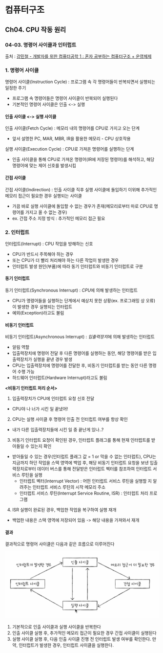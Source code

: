 # 컴퓨터구조
## Ch04. CPU 작동 원리
### 04-03. 명령어 사이클과 인터럽트
출처 : [강민철 - 개발자를 위한 컴퓨터공학 1 : 혼자 공부하는 컴퓨터구조 + 운영체제](https://www.inflearn.com/course/%ED%98%BC%EC%9E%90-%EA%B3%B5%EB%B6%80%ED%95%98%EB%8A%94-%EC%BB%B4%ED%93%A8%ED%84%B0%EA%B5%AC%EC%A1%B0-%EC%9A%B4%EC%98%81%EC%B2%B4%EC%A0%9C)

### 1. 명령어 사이클
명령어 사이클(Instruction Cycle) : 프로그램 속 각 명령어들이 반복되면서 실행되는 일정한 주기
- 프로그램 속 명령어들은 명령어 사이클이 반복되어 실행된다
- 기본적인 명령어 사이클은 인출 <-> 실행

#### 인출 사이클 <-> 실행 사이클
인출 사이클(Fetch Cycle) : 메모리 내의 명령어를 CPU로 가지고 오는 단계
- 앞서 설명한 PC, MAR, MBR, IR을 활용한 메모리 - CPU 상호작용

실행 사이클(Execution Cycle) : CPU로 가져온 명령어를 실행하는 단계
- 인출 사이클을 통해 CPU로 가져온 명령어(IR에 저장된 명령어)를 해석하고, 해당 명령어에 맞는 제어 신호를 발생시킴
 
#### 간접 사이클
간접 사이클(Indirection) : 인출 사이클 직후 실행 사이클에 돌입하기 이위해 추가적인 메모리 접근이 필요한 경우 실행되는 사이클
- 가끔 바로 실행 사이클에 돌입할 수 없는 경우가 존재(메모리로부터 마로 CPU로 명령어를 가지고 올 수 없는 경우)
- ex. 간접 주소 지정 방식 : 추가적인 메모리 접근 필요

### 2. 인터럽트
인터럽트(Interrupt) : CPU 작업을 방해하는 신호
- CPU가 반드시 주목해야 하는 경우
- 또는 CPU가 더 빨리 처리해야 하는 다른 작업이 발생한 경우
- 인터럽트 발생 원인(부품)에 따라 동기 인터럽트와 비동기 인터럽트로 구분

#### 동기 인터럽트
동기 인터럽트(Synchronous Interrupt) : *CPU*에 의해 발생하는 인터럽트
- CPU가 명령어들을 실행하는 단계에서 예상치 못한 상황(ex. 프로그래밍 상 오류)이 발생한 경우 실행되는 인터럽트
- 예외(Exception)라고도 불림

#### 비동기 인터럽트
비동기 인터럽트(Asynchronous Interrupt) : *입출력장치*에 의해 발생하는 인터럽트
- 알림 역할
- 입출력장치에 명령어 전달 후 다른 명령어를 실행하는 동안, 해당 명령어를 받은 입출력장치가 실행을 끝낸 경우 발생
- CPU는 입출력장치에 명령어를 전달한 후, 비동기 인터럽트를 받는 동안 다른 명령어 수행 가능
- 하드웨어 인터럽트(Hardware Interrupt)라고도 불림

**<비동기 인터럽트 처리 순서>**
1. 입출력장치가 CPU에 인터럽트 요청 신호 전달
- CPU야 나 너가 시킨 일 끝냈어!
2. CPU는 실행 사이클 후 명령어 인출 전 인터럽트 여부를 항상 확인
- 내가 다른 입출력장치들에 시킨 일 중 끝난게 있나..?
3. 비동기 인터럽트 요청이 확인된 경우, 인터럽트 플래그를 통해 현재 인터럽트를 받아들일 수 있는지 확인
- 받아들일 수 있는 경우(인터럽트 플래그 값 = 1 or 막을 수 없는 인터럽트), CPU는 지금까지 하던 작업을 스택 영역에 백업 후, 해당 비동기 인터럽트 요청을 보낸 입출력장치로부터 데이터 버스를 통해 전달받은 인터럽트 벡터를 참조하여 인터럽트 서비스 루틴을 실행
    - 인터럽트 벡터(Interrupt Vector) : 어떤 인터럽트 서비스 루틴을 실행할 지 알려주는 인터럽트 서비스 루틴의 시작 메모리 주소
    - 인터럽트 서비스 루틴(Interrupt Service Routine, ISR) : 인터럽트 처리 프로그램
4. ISR 실행이 완료된 경우, 백업한 작업을 복구하여 실행 재개
- 백업한 내용은 스택 영역에 저장되어 있음 -> 해당 내용을 가져와서 재개

#### 결과
결과적으로 명령어 사이클은 다음과 같은 흐름으로 이루어진다

![명령어 사이클](<../images/Ch04/명령어 사이클.PNG>)
1. 기본적으로 인출 사이클과 실행 사이클을 반복한다
2. 인출 사이클 실행 후, 추가적인 메모리 접근이 필요한 경우 간접 사이클이 실행된다
3. 실행 사이클 실행 후, 다음 인출 사이클 진행 전 인터럽트 발생 여부를 확인한다. 만약, 인터럽트가 발생한 경우, 인터럽트 사이클을 실행한다.